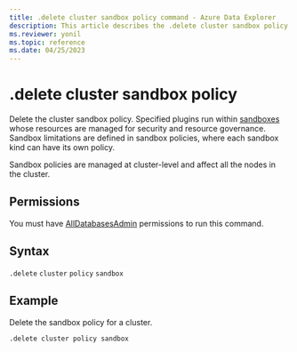 ```yaml
---
title: .delete cluster sandbox policy command - Azure Data Explorer
description: This article describes the .delete cluster sandbox policy command in Azure Data Explorer.
ms.reviewer: yonil
ms.topic: reference
ms.date: 04/25/2023
---
```

# .delete cluster sandbox policy

Delete the cluster sandbox policy. Specified plugins run within [sandboxes](../concepts/sandboxes.md) whose resources are managed for security and resource governance. Sandbox limitations are defined in sandbox policies, where each sandbox kind can have its own policy.

Sandbox policies are managed at cluster-level and affect all the nodes in the cluster.

## Permissions

You must have [AllDatabasesAdmin](access-control/role-based-access-control.md) permissions to run this command.

## Syntax

`.delete` `cluster` `policy` `sandbox`

## Example

Delete the sandbox policy for a cluster.

```kusto
.delete cluster policy sandbox 
```

